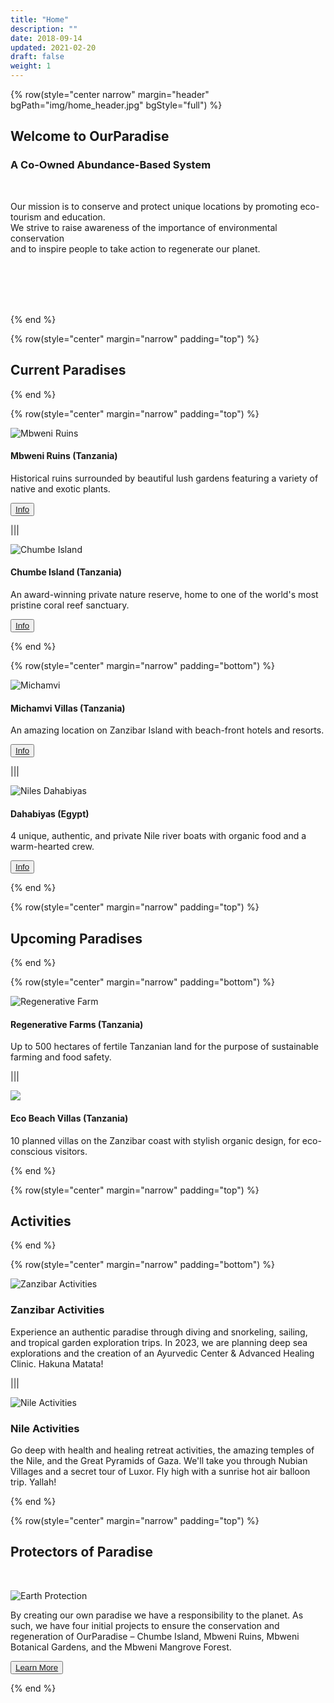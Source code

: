 ```yaml
---
title: "Home"
description: ""
date: 2018-09-14
updated: 2021-02-20
draft: false
weight: 1
---
```


<!-- section 1 -->

{% row(style="center narrow" margin="header" bgPath="img/home_header.jpg" bgStyle="full") %}

 ## Welcome to OurParadise
 
 ### A Co-Owned Abundance-Based System

 <br>

 Our mission is to conserve and protect unique locations by promoting eco-tourism and education. <br> We strive to raise awareness of the importance of environmental conservation  <br> and to inspire people to take action to regenerate our planet.

 <!-- What if we together create a new "paradise” system not based on scarcity and fear of missing out, but based on trust and abundance? An interconnected network of homes where we can always go to find healing, like-minded people, and safety. -->

 <br>
 <br>
 <br>
 <br>

{% end %}

<!-- section 2  -->

{% row(style="center" margin="narrow" padding="top") %}

## Current Paradises

{% end %}

{% row(style="center" margin="narrow" padding="top") %}

![Mbweni Ruins](img/mbweni.jpeg)

#### **Mbweni Ruins (Tanzania)**

Historical ruins surrounded by beautiful lush gardens featuring a variety of native and exotic plants.


 <button>[Info](/locations/mbweni)</button>

|||

![Chumbe Island](img/chumbe.jpeg)

#### **Chumbe Island (Tanzania)**

An award-winning private nature reserve, home to one of the world's most pristine coral reef sanctuary.

<button>[Info](/locations/chumbe)</button>


{% end %}

{% row(style="center" margin="narrow" padding="bottom") %}

![Michamvi](img/michamvi.jpeg)

#### **Michamvi Villas (Tanzania)**

An amazing location on Zanzibar Island with beach-front hotels and resorts.

 <button>[Info](/locations/chumbe)</button>

|||

![Niles Dahabiyas](img/dahabiyas.png)

#### **Dahabiyas (Egypt)**

4 unique, authentic, and private Nile river boats with organic food and a warm-hearted crew.

<button>[Info](/locations/dahabiyas)</button>

{% end %}


<!-- section 3 -->

{% row(style="center" margin="narrow" padding="top") %}

## Upcoming Paradises

{% end %}

{% row(style="center" margin="narrow" padding="bottom") %}

![Regenerative Farm](img/regenerative_farm.png)

#### **Regenerative Farms (Tanzania)**

Up to 500 hectares of fertile Tanzanian land for the purpose of sustainable farming and food safety.

|||

![](img/ecobeach.png)

#### **Eco Beach Villas (Tanzania)**

10 planned villas on the Zanzibar coast with stylish organic design, for eco-conscious visitors.

{% end %}

{% row(style="center" margin="narrow" padding="top") %}

## Activities

{% end %}

{% row(style="center" margin="narrow" padding="bottom") %}

![Zanzibar Activities](img/beach_activities_2.jpg#mx-auto#large)

### Zanzibar Activities

Experience an authentic paradise through diving and snorkeling, sailing, and tropical garden exploration trips. In 2023, we are planning deep sea explorations and the creation of an Ayurvedic Center & Advanced Healing Clinic. Hakuna Matata!

|||

![Nile Activities](img/nile_activities.jpg#mx-auto#large)

### Nile Activities

Go deep with health and healing retreat activities, the amazing temples of the Nile, and the Great Pyramids of Gaza. We'll take you through Nubian Villages and a secret tour of Luxor. Fly high with a sunrise hot air balloon trip. Yallah!

{% end %}

<!-- section 4 -->

{% row(style="center" margin="narrow" padding="top") %}

## Protectors of Paradise

<br>

![Earth Protection](img/earth_pro.png#mx-auto#large)

By creating our own paradise we have a responsibility to the planet. As such, we have four initial projects to ensure the conservation and regeneration of OurParadise – Chumbe Island, Mbweni Ruins, Mbweni Botanical Gardens, and the Mbweni Mangrove Forest.

<button>[Learn More](/protection)</button>

{% end %}